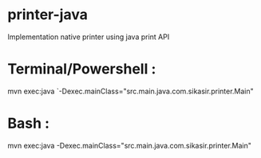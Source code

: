 # printer-java
Implementation native printer using java print API

# Terminal/Powershell :
mvn exec:java `-Dexec.mainClass="src.main.java.com.sikasir.printer.Main"

# Bash :
mvn exec:java -Dexec.mainClass="src.main.java.com.sikasir.printer.Main"
